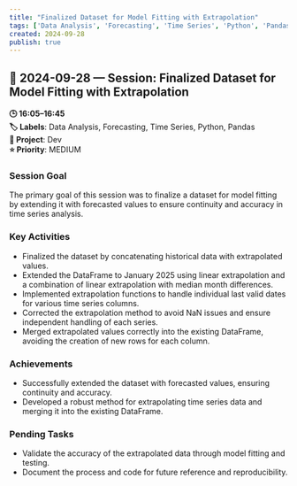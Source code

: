 ```yaml
---
title: "Finalized Dataset for Model Fitting with Extrapolation"
tags: ['Data Analysis', 'Forecasting', 'Time Series', 'Python', 'Pandas']
created: 2024-09-28
publish: true
---
```


## 📅 2024-09-28 — Session: Finalized Dataset for Model Fitting with Extrapolation

**🕒 16:05–16:45**  
**🏷️ Labels**: Data Analysis, Forecasting, Time Series, Python, Pandas  
**📂 Project**: Dev  
**⭐ Priority**: MEDIUM  


### Session Goal
The primary goal of this session was to finalize a dataset for model fitting by extending it with forecasted values to ensure continuity and accuracy in time series analysis.

### Key Activities
- Finalized the dataset by concatenating historical data with extrapolated values.
- Extended the DataFrame to January 2025 using linear extrapolation and a combination of linear extrapolation with median month differences.
- Implemented extrapolation functions to handle individual last valid dates for various time series columns.
- Corrected the extrapolation method to avoid NaN issues and ensure independent handling of each series.
- Merged extrapolated values correctly into the existing DataFrame, avoiding the creation of new rows for each column.

### Achievements
- Successfully extended the dataset with forecasted values, ensuring continuity and accuracy.
- Developed a robust method for extrapolating time series data and merging it into the existing DataFrame.

### Pending Tasks
- Validate the accuracy of the extrapolated data through model fitting and testing.
- Document the process and code for future reference and reproducibility.
